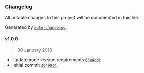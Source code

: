 ### Changelog
All notable changes to this project will be documented in this file.

Generated by [`auto-changelog`](https://github.com/CookPete/auto-changelog).

#### v1.0.0
> 30 January 2018
- Update node version requirements [`65e4cdc`](https://github.com/CookPete/poker-odds/commit/65e4cdc53585a79869f04fe80ca5227ce0413d55)
- Initial commit [`3b4b9c4`](https://github.com/CookPete/poker-odds/commit/3b4b9c42d62c4bc5ccb186c6ea3c55849e3e1537)

